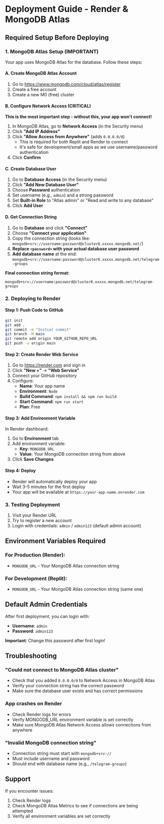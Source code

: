 # Deployment Guide - Render & MongoDB Atlas

## Required Setup Before Deploying

### 1. MongoDB Atlas Setup (IMPORTANT)

Your app uses MongoDB Atlas for the database. Follow these steps:

#### A. Create MongoDB Atlas Account
1. Go to https://www.mongodb.com/cloud/atlas/register
2. Create a free account
3. Create a new M0 (free) cluster

#### B. Configure Network Access (CRITICAL)
**This is the most important step - without this, your app won't connect!**

1. In MongoDB Atlas, go to **Network Access** (in the Security menu)
2. Click **"Add IP Address"**
3. Click **"Allow Access from Anywhere"** (adds `0.0.0.0/0`)
   - This is required for both Replit and Render to connect
   - It's safe for development/small apps as we use username/password authentication
4. Click **Confirm**

#### C. Create Database User
1. Go to **Database Access** (in the Security menu)
2. Click **"Add New Database User"**
3. Choose **Password** authentication
4. Set username (e.g., `admin`) and a strong password
5. Set **Built-in Role** to "Atlas admin" or "Read and write to any database"
6. Click **Add User**

#### D. Get Connection String
1. Go to **Database** and click **"Connect"**
2. Choose **"Connect your application"**
3. Copy the connection string (looks like: `mongodb+srv://username:password@cluster0.xxxxx.mongodb.net/`)
4. **Replace `<password>` with your actual database user password**
5. **Add database name** at the end: `mongodb+srv://username:password@cluster0.xxxxx.mongodb.net/telegram-groups`

**Final connection string format:**
```
mongodb+srv://username:password@cluster0.xxxxx.mongodb.net/telegram-groups
```

### 2. Deploying to Render

#### Step 1: Push Code to GitHub
```bash
git init
git add .
git commit -m "Initial commit"
git branch -M main
git remote add origin YOUR_GITHUB_REPO_URL
git push -u origin main
```

#### Step 2: Create Render Web Service
1. Go to https://render.com and sign in
2. Click **"New +"** → **"Web Service"**
3. Connect your GitHub repository
4. Configure:
   - **Name**: Your app name
   - **Environment**: `Node`
   - **Build Command**: `npm install && npm run build`
   - **Start Command**: `npm run start`
   - **Plan**: Free

#### Step 3: Add Environment Variable
In Render dashboard:
1. Go to **Environment** tab
2. Add environment variable:
   - **Key**: `MONGODB_URL`
   - **Value**: Your MongoDB connection string from above
3. Click **Save Changes**

#### Step 4: Deploy
- Render will automatically deploy your app
- Wait 3-5 minutes for the first deploy
- Your app will be available at `https://your-app-name.onrender.com`

### 3. Testing Deployment

1. Visit your Render URL
2. Try to register a new account
3. Login with credentials: `admin` / `admin123` (default admin account)

## Environment Variables Required

### For Production (Render):
- `MONGODB_URL` - Your MongoDB Atlas connection string

### For Development (Replit):
- `MONGODB_URL` - Your MongoDB Atlas connection string (same one)

## Default Admin Credentials

After first deployment, you can login with:
- **Username**: `admin`
- **Password**: `admin123`

**Important**: Change this password after first login!

## Troubleshooting

### "Could not connect to MongoDB Atlas cluster"
- Check that you added `0.0.0.0/0` to Network Access in MongoDB Atlas
- Verify your connection string has the correct password
- Make sure the database user exists and has correct permissions

### App crashes on Render
- Check Render logs for errors
- Verify MONGODB_URL environment variable is set correctly
- Make sure MongoDB Atlas Network Access allows connections from anywhere

### "Invalid MongoDB connection string"
- Connection string must start with `mongodb+srv://`
- Must include username and password
- Should end with database name (e.g., `/telegram-groups`)

## Support

If you encounter issues:
1. Check Render logs
2. Check MongoDB Atlas Metrics to see if connections are being attempted
3. Verify all environment variables are set correctly
